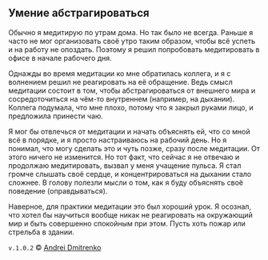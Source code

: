 ## Умение абстрагироваться

Обычно я медитирую по утрам дома. Но так было не всегда. Раньше я часто не мог организовать своё утро таким образом, чтобы всё успеть и на работу не опоздать. Поэтому я решил попробовать медитировать в офисе в начале рабочего дня.

Однажды во время медитации ко мне обратилась коллега, и я с волнением решил не реагировать на её обращение. Ведь смысл медитации состоит в том, чтобы абстрагироваться от внешнего мира и сосредоточиться на чём-то внутреннем (например, на дыхании). Коллега подумала, что мне плохо, потому что я закрыл руками лицо, и предложила принести чаю.

Я мог бы отвлечься от медитации и начать объяснять ей, что со мной всё в порядке, и я просто настраиваюсь на рабочий день. Но я понимал, что могу сделать это и чуть позже, сразу после медитации. От этого ничего не изменится. Но тот факт, что сейчас я не отвечаю и продолжаю медитировать, вызвал у меня учащение пульса. Я стал громче слышать своё сердце, и концентрироваться на дыхании стало сложнее. В голову полезли мысли о том, как я буду объяснять своё поведение (оправдываться).

Наверное, для практики медитации это был хороший урок. Я осознал, что хотел бы научиться вообще никак не реагировать на окружающий мир и быть совершенно спокойным при этом. Пусть хоть пожар или стрельба в здании.

`v.1.0.2` &copy; [Andrei Dmitrenko](https://finelit.github.io/blog)
